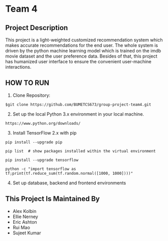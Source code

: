 # Team 4

## Project Description
This project is a light-weighted customized recommendation system which makes accurate recommendations for the end user. The whole system is driven by the python machine learning model which is trained on the imdb movie dataset and the user preference data. Besides of that, this project has humanized user interface to ensure the convenient user-machine interactions.

## HOW TO RUN

1. Clone Repository:
```
$git clone https://github.com/BUMETCS673/group-project-team4.git
```
2. Set up the local Python 3.x environment in your local machine.
```
https://www.python.org/downloads/
```
3. Install TensorFlow 2.x with pip
```
pip install --upgrade pip

pip list  # show packages installed within the virtual environment

pip install --upgrade tensorflow

python -c "import tensorflow as tf;print(tf.reduce_sum(tf.random.normal([1000, 1000])))"
```
4. Set up database, backend and frontend environments

## This Project Is Maintained By

* Alex Kolbin
* Ellie Nerney
* Eric Ashton
* Rui Mao
* Sujeet Kumar

 